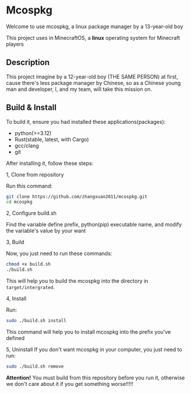 # Mcospkg
Welcome to use mcospkg, a linux package manager by a 13-year-old boy

This project uses in MinecraftOS, a **linux** operating system for Minecraft players

## Description
This project imagine by a 12-year-old boy (THE SAME PERSON) at first, cause there's less package manager by Chinese, so as a Chinese young man and developer, I, and my team, will take this mission on.

## Build & Install
To build it, ensure you had installed these applications(packages):

 - python(>=3.12)
 - Rust(stable, latest, with Cargo)
 - gcc/clang
 - git

After installing it, follow these steps:

1, Clone from repository

Run this command:

```bash
git clone https://github.com/zhangxuan2011/mcospkg.git
cd mcospkg
```

2, Configure build.sh

Find the variable define prefix, python(pip) executable name, and modify the variable's value by your want

3, Build

Now, you just need to run these commands:
```bash
chmod +x build.sh
./build.sh
```
This will help you to build the mcospkg into the directory in `target/intergrated`.

4, Install

Run:
```bash
sudo ./build.sh install
```
This command will help you to install mcospkg into the prefix you've defined

5, Uninstall
If you don't want mcospkg in your computer, you just need to run:
```bash
sudo ./build.sh remove
```
**Attention!** You must build from this repository before you run it, otherwise we don't care about it if you get something worse!!!!!
